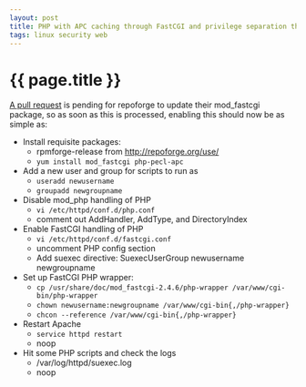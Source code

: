 ```yaml
---
layout: post
title: PHP with APC caching through FastCGI and privilege separation through SuExec running under SELinux on RHEL 5
tags: linux security web
---
```


# {{ page.title }}

[A pull request](https://github.com/repoforge/rpms/pull/165) is pending for repoforge to update their mod_fastcgi package, so as soon as this is processed, enabling this should now be as simple as:

* Install requisite packages:
    * rpmforge-release from <http://repoforge.org/use/>
    * `yum install mod_fastcgi php-pecl-apc`
* Add a new user and group for scripts to run as
    * `useradd newusername`
    * `groupadd newgroupname`
* Disable mod_php handling of PHP
    * `vi /etc/httpd/conf.d/php.conf`
    * comment out AddHandler, AddType, and DirectoryIndex
* Enable FastCGI handling of PHP
    * `vi /etc/httpd/conf.d/fastcgi.conf`
    * uncomment PHP config section
    * Add suexec directive: SuexecUserGroup newusername newgroupname
* Set up FastCGI PHP wrapper:
    * `cp /usr/share/doc/mod_fastcgi-2.4.6/php-wrapper /var/www/cgi-bin/php-wrapper`
    * `chown newusername:newgroupname /var/www/cgi-bin{,/php-wrapper}`
    * `chcon --reference /var/www/cgi-bin{,/php-wrapper}`
* Restart Apache
    * `service httpd restart`
    * noop
* Hit some PHP scripts and check the logs
    * /var/log/httpd/suexec.log
    * noop
